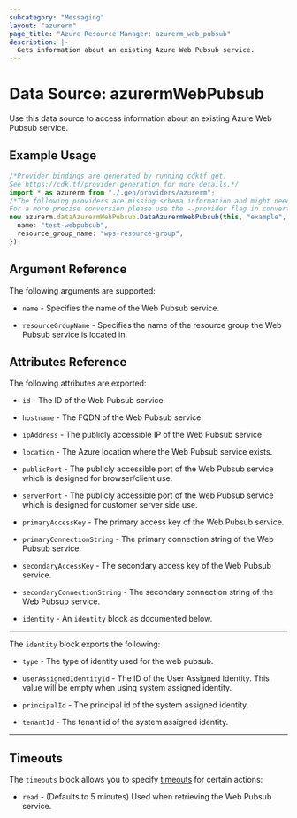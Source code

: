```yaml
---
subcategory: "Messaging"
layout: "azurerm"
page_title: "Azure Resource Manager: azurerm_web_pubsub"
description: |-
  Gets information about an existing Azure Web Pubsub service.
---
```


# Data Source: azurermWebPubsub

Use this data source to access information about an existing Azure Web Pubsub service.

## Example Usage

```typescript
/*Provider bindings are generated by running cdktf get.
See https://cdk.tf/provider-generation for more details.*/
import * as azurerm from "./.gen/providers/azurerm";
/*The following providers are missing schema information and might need manual adjustments to synthesize correctly: azurerm.
For a more precise conversion please use the --provider flag in convert.*/
new azurerm.dataAzurermWebPubsub.DataAzurermWebPubsub(this, "example", {
  name: "test-webpubsub",
  resource_group_name: "wps-resource-group",
});

```

## Argument Reference

The following arguments are supported:

*   `name` - Specifies the name of the Web Pubsub service.

*   `resourceGroupName` - Specifies the name of the resource group the Web Pubsub service is located in.

## Attributes Reference

The following attributes are exported:

*   `id` - The ID of the Web Pubsub service.

*   `hostname` - The FQDN of the Web Pubsub service.

*   `ipAddress` - The publicly accessible IP of the Web Pubsub service.

*   `location` - The Azure location where the Web Pubsub service exists.

*   `publicPort` - The publicly accessible port of the Web Pubsub service which is designed for browser/client use.

*   `serverPort` - The publicly accessible port of the Web Pubsub service which is designed for customer server side use.

*   `primaryAccessKey` - The primary access key of the Web Pubsub service.

*   `primaryConnectionString` - The primary connection string of the Web Pubsub service.

*   `secondaryAccessKey` - The secondary access key of the Web Pubsub service.

*   `secondaryConnectionString` - The secondary connection string of the Web Pubsub service.

*   `identity` - An `identity` block as documented below.

***

The `identity` block exports the following:

*   `type` - The type of identity used for the web pubsub.

*   `userAssignedIdentityId` - The ID of the User Assigned Identity. This value will be empty when using system assigned identity.

*   `principalId` - The principal id of the system assigned identity.

*   `tenantId` - The tenant id of the system assigned identity.

***

## Timeouts

The `timeouts` block allows you to specify [timeouts](https://www.terraform.io/language/resources/syntax#operation-timeouts) for certain actions:

* `read` - (Defaults to 5 minutes) Used when retrieving the Web Pubsub service.
